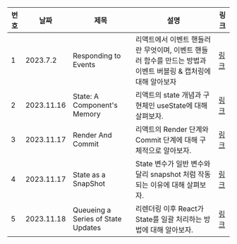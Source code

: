 | 번호 | 날짜       | 제목                               | 설명                                                                                                           | 링크                                                                                                    |
| ---- | ---------- | ---------------------------------- | -------------------------------------------------------------------------------------------------------------- | ------------------------------------------------------------------------------------------------------- |
| 1    | 2023.7.2   | Responding to Events               | 리액트에서 이벤트 핸들러란 무엇이며, 이벤트 핸들러 함수를 만드는 방법과 이벤트 버블링 & 캡처링에 대해 알아보자 | [링크](https://www.notion.so/2c25ef89f7774ff4a0b3135f554164dd?p=9ee5c0f9881b47b5a6234da07ff55626&pm=s)  |
| 2    | 2023.11.16 | State: A Component's Memory        | 리액트의 state 개념과 구현체인 useState에 대해 살펴보자.                                                       | [링크](https://www.notion.so/State-A-Component-s-Memory-fa8650bd9a0940c5b91d8a2e2baddab0)               |
| 3    | 2023.11.17 | Render And Commit                  | 리액트의 Render 단계와 Commit 단계에 대해 구체적으로 알아보자.                                                 | [링크](https://www.notion.so/State-A-Component-s-Memory-fa8650bd9a0940c5b91d8a2e2baddab0)               |
| 4    | 2023.11.17 | State as a SnapShot                | State 변수가 일반 변수와 달리 snapshot 처럼 작동되는 이유에 대해 살펴보자.                                     | [링크](https://www.notion.so/State-as-a-Snapshot-847748508e1f4c27922728e861df3ea2?pvs=4)                |
| 5    | 2023.11.18 | Queueing a Series of State Updates | 리렌더링 이후 React가 State를 일괄 처리하는 방법에 대해 알아보자.                                              | [링크](https://www.notion.so/Queueing-a-Series-of-State-Updates-1be67b80d9b74845acab2c9715ec8636?pvs=4) |
